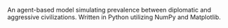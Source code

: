 An agent-based model simulating prevalence between diplomatic and aggressive civilizations. Written in Python utilizing NumPy and Matplotlib.
